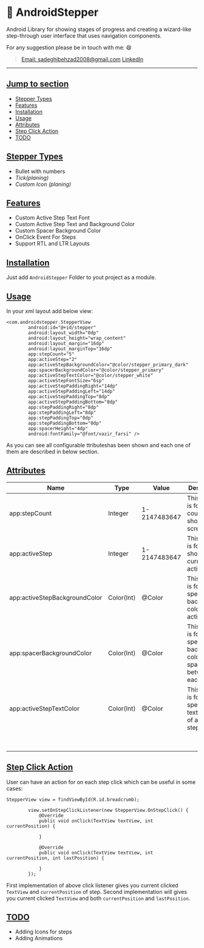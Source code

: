 # 🚀️ AndroidStepper

Android Library for showing stages of progress and creating a wizard-like step-through user interface that uses navigation components.

For any suggestion please be in touch with me: 😄

> [Email: sadeghibehzad2008@gmail.com](mailto:sadeghibehzad2008@gmail.com)
> [LinkedIn](https://www.linkedin.com/in/behzad-sadeghi-20a8b668/)

---

## [Jump to section](https://github.com/sadeghibehzad[](https://)/AndroidStepper#jump_to_section)

* [Stepper Types](https://github.com/sadeghibehzad/AndroidStepper#stepper_types)
* [Features](https://github.com/sadeghibehzad/AndroidStepper#features)
* [Installation](https://github.com/sadeghibehzad/AndroidStepper#installation)
* [Usage](https://github.com/sadeghibehzad/AndroidStepper#usage)
* [Attributes](https://github.com/sadeghibehzad/AndroidStepper#attributes)
* [Step Click Action](https://github.com/sadeghibehzad/AndroidStepper#attributes)
* [TODO](https://github.com/sadeghibehzad/AndroidStepper#step_click_action#todo)

## [Stepper Types](https://github.com/sadeghibehzad/AndroidStepper#stepper_types)

* Bullet with numbers
* *Tick(planing)*
* *Custom Icon (planing)*

## [Features](https://github.com/sadeghibehzad/AndroidStepper#features)

* Custom Active Step Text Font
* Custom Active Step Text and Background Color
* Custom Spacer Background Color
* OnClick Event For Steps
* Support RTL and LTR Layouts

## [Installation](https://github.com/sadeghibehzad/AndroidStepper#installation)

Just add `AndroidStepper` Folder to yout project as a module.

## [Usage](https://github.com/sadeghibehzad/AndroidStepper#usage)

In your xml layout add below view:

```
<com.androidstepper.StepperView
        android:id="@+id/stepper"
        android:layout_width="0dp"
        android:layout_height="wrap_content"
        android:layout_margin="16dp"
        android:layout_marginTop="16dp"
        app:stepCount="5"
        app:activeStep="2"
        app:activeStepBackgroundColor="@color/stepper_primary_dark"
        app:spacerBackgroundColor="@color/stepper_primary"
        app:activeStepTextColor="@color/stepper_white"
        app:activeStepFontSize="6sp"
        app:activeStepPaddingRight="14dp"
        app:activeStepPaddingLeft="14dp"
        app:activeStepPaddingTop="8dp"
        app:activeStepPaddingBottom="8dp"
        app:stepPaddingRight="8dp"
        app:stepPaddingLeft="8dp"
        app:stepPaddingTop="0dp"
        app:stepPaddingBottom="0dp"
        app:spacerHeight="4dp"
        android:fontFamily="@font/vazir_farsi" />
```

As you can see all configurable ttributeshas been shown and each one of them are described in below section.

## [Attributes](https://github.com/sadeghibehzad/AndroidStepper#attributes)

| **Name** | **Type** | **Value** | **Desciption** |
| ---- | ---- | ---- | ---- |
| app:stepCount | Integer  | 1-2147483647 | This value is for step count showing on screen |
| app:activeStep | Integer  | 1-2147483647 | This Value is for showing current active step |
| app:activeStepBackgroundColor | Color(Int) | @Color | This value is for specifying background color of active step |
| app:spacerBackgroundColor | Color(Int) | @Color | This value is for specifying background color spacer between each step |
| app:activeStepTextColor | Color(Int) | @Color | This value is for specifying text color of active step |
|  |  |  |  |
|  |  |  |  |
|  |  |  |  |
|  |  |  |  |
|  |  |  |  |
|  |  |  |  |
|  |  |  |  |
|  |  |  |  |

## [Step Click Action](https://github.com/sadeghibehzad/AndroidStepper#step_click_action)

User can have an action for on each step click which can be useful in some cases:

```
StepperView view = findViewById(R.id.breadcrumb);

        view.setOnStepClickListener(new StepperView.OnStepClick() {
            @Override
            public void onClick(TextView textView, int currentPosition) {

            }

            @Override
            public void onClick(TextView textView, int currentPosition, int lastPosition) {

            }
        });
```

First implementation of above click listener gives you current clicked `TextView` and `currentPosition` of step.
Second implementation will gives you current clicked `TextView` and both `currentPosition` and `lastPosition`.

## [TODO](https://github.com/sadeghibehzad/AndroidStepper#todo)

* Adding Icons for steps
* Adding Animations

